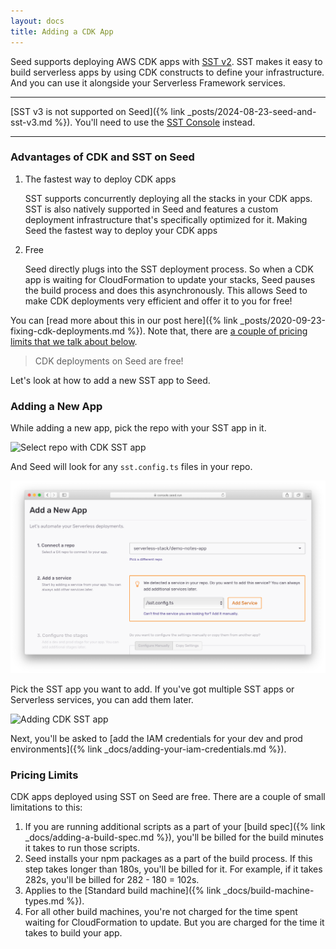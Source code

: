 ```yaml
---
layout: docs
title: Adding a CDK App
---
```


Seed supports deploying AWS CDK apps with [SST v2](https://github.com/sst/sst). SST makes it easy to build serverless apps by using CDK constructs to define your infrastructure. And you can use it alongside your Serverless Framework services.

---

[SST v3 is not supported on Seed]({% link _posts/2024-08-23-seed-and-sst-v3.md %}). You'll need to use the [SST Console](https://sst.dev/docs/console/) instead.

---

### Advantages of CDK and SST on Seed

1. The fastest way to deploy CDK apps

   SST supports concurrently deploying all the stacks in your CDK apps. SST is also natively supported in Seed and features a custom deployment infrastructure that's specifically optimized for it. Making Seed the fastest way to deploy your CDK apps

2. Free

   Seed directly plugs into the SST deployment process. So when a CDK app is waiting for CloudFormation to update your stacks, Seed pauses the build process and does this asynchronously. This allows Seed to make CDK deployments very efficient and offer it to you for free!

You can [read more about this in our post here]({% link _posts/2020-09-23-fixing-cdk-deployments.md %}). Note that, there are [a couple of pricing limits that we talk about below](#pricing-limits).

> CDK deployments on Seed are free!

Let's look at how to add a new SST app to Seed.

### Adding a New App

While adding a new app, pick the repo with your SST app in it.

![Select repo with CDK SST app](/assets/docs/adding-a-cdk-app/select-repo-with-cdk-sst-app.png)

And Seed will look for any `sst.config.ts` files in your repo.

![Detected sst.config.ts in repo](/assets/docs/adding-a-cdk-app/detected-sst-config-ts-in-repo.png)

Pick the SST app you want to add. If you've got multiple SST apps or Serverless services, you can add them later.

![Adding CDK SST app](/assets/docs/adding-a-cdk-app/adding-cdk-sst-app.png)

Next, you'll be asked to [add the IAM credentials for your dev and prod environments]({% link _docs/adding-your-iam-credentials.md %}).

### Pricing Limits

CDK apps deployed using SST on Seed are free. There are a couple of small limitations to this:

1. If you are running additional scripts as a part of your [build spec]({% link _docs/adding-a-build-spec.md %}), you'll be billed for the build minutes it takes to run those scripts.
2. Seed installs your npm packages as a part of the build process. If this step takes longer than 180s, you'll be billed for it. For example, if it takes 282s, you'll be billed for 282 - 180 = 102s.
3. Applies to the [Standard build machine]({% link _docs/build-machine-types.md %}).
4. For all other build machines, you're not charged for the time spent waiting for CloudFormation to update. But you are charged for the time it takes to build your app.
